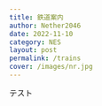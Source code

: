 ```yaml
---
title: 鉄道案内
author: Nether2046
date: 2022-11-10
category: NES
layout: post
permalink: /trains
cover: /images/nr.jpg
---
```


テスト
